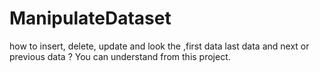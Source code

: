 # ManipulateDataset
how to insert, delete, update and look  the ,first data last data and next or previous data ? You can understand from this project.
